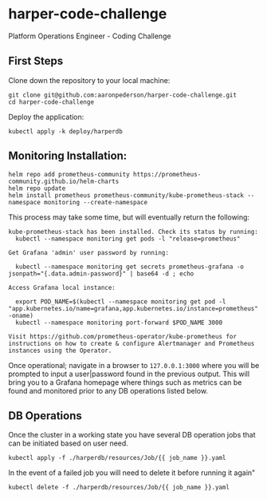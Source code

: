 # harper-code-challenge

Platform Operations Engineer - Coding Challenge

## First Steps

Clone down the repository to your local machine:

```shell
git clone git@github.com:aaronpederson/harper-code-challenge.git
cd harper-code-challenge
```

Deploy the application:

```shell
kubectl apply -k deploy/harperdb
```

## Monitoring Installation:
```shell
helm repo add prometheus-community https://prometheus-community.github.io/helm-charts
helm repo update
helm install prometheus prometheus-community/kube-prometheus-stack --namespace monitoring --create-namespace
```

This process may take some time, but will eventually return the following:

```shell
kube-prometheus-stack has been installed. Check its status by running:
  kubectl --namespace monitoring get pods -l "release=prometheus"

Get Grafana 'admin' user password by running:

  kubectl --namespace monitoring get secrets prometheus-grafana -o jsonpath="{.data.admin-password}" | base64 -d ; echo

Access Grafana local instance:

  export POD_NAME=$(kubectl --namespace monitoring get pod -l "app.kubernetes.io/name=grafana,app.kubernetes.io/instance=prometheus" -oname)
  kubectl --namespace monitoring port-forward $POD_NAME 3000

Visit https://github.com/prometheus-operator/kube-prometheus for instructions on how to create & configure Alertmanager and Prometheus instances using the Operator.
```
Once operational; navigate in a browser to `127.0.0.1:3000` where you will be prompted to input a user|password found in the previous output. This will bring you to a Grafana homepage where things such as metrics can be found and monitored prior to any DB operations listed below.

## DB Operations
Once the cluster in a working state you have several DB operation jobs that can be initiated based on user need.  

```shell
kubectl apply -f ./harperdb/resources/Job/{{ job_name }}.yaml
```
In the event of a failed job you will need to delete it before running it again"

```shell 
kubectl delete -f ./harperdb/resources/Job/{{ job_name }}.yaml
```
